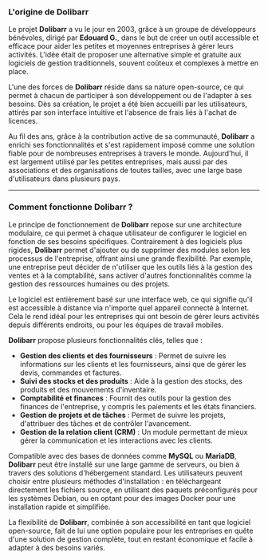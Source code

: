 
### L'origine de **Dolibarr**

Le projet **Dolibarr** a vu le jour en 2003, grâce à un groupe de développeurs bénévoles, dirigé par **Edouard G.**, dans le but de créer un outil accessible et efficace pour aider les petites et moyennes entreprises à gérer leurs activités. L'idée était de proposer une alternative simple et gratuite aux logiciels de gestion traditionnels, souvent coûteux et complexes à mettre en place.

L'une des forces de **Dolibarr** réside dans sa nature open-source, ce qui permet à chacun de participer à son développement ou de l'adapter à ses besoins. Dès sa création, le projet a été bien accueilli par les utilisateurs, attirés par son interface intuitive et l'absence de frais liés à l'achat de licences.

Au fil des ans, grâce à la contribution active de sa communauté, **Dolibarr** a enrichi ses fonctionnalités et s'est rapidement imposé comme une solution fiable pour de nombreuses entreprises à travers le monde. Aujourd'hui, il est largement utilisé par les petites entreprises, mais aussi par des associations et des organisations de toutes tailles, avec une large base d'utilisateurs dans plusieurs pays.

---

### Comment fonctionne **Dolibarr** ?

Le principe de fonctionnement de **Dolibarr** repose sur une architecture modulaire, ce qui permet à chaque utilisateur de configurer le logiciel en fonction de ses besoins spécifiques. Contrairement à des logiciels plus rigides, **Dolibarr** permet d'ajouter ou de supprimer des modules selon les processus de l'entreprise, offrant ainsi une grande flexibilité. Par exemple, une entreprise peut décider de n'utiliser que les outils liés à la gestion des ventes et à la comptabilité, sans activer d'autres fonctionnalités comme la gestion des ressources humaines ou des projets.

Le logiciel est entièrement basé sur une interface web, ce qui signifie qu'il est accessible à distance via n'importe quel appareil connecté à Internet. Cela le rend idéal pour les entreprises qui ont besoin de gérer leurs activités depuis différents endroits, ou pour les équipes de travail mobiles.

**Dolibarr** propose plusieurs fonctionnalités clés, telles que :
- **Gestion des clients et des fournisseurs** : Permet de suivre les informations sur les clients et les fournisseurs, ainsi que de gérer les devis, commandes et factures.
- **Suivi des stocks et des produits** : Aide à la gestion des stocks, des produits et des mouvements d'inventaire.
- **Comptabilité et finances** : Fournit des outils pour la gestion des finances de l'entreprise, y compris les paiements et les états financiers.
- **Gestion de projets et de tâches** : Permet de suivre les projets, d'attribuer des tâches et de contrôler l'avancement.
- **Gestion de la relation client (CRM)** : Un module permettant de mieux gérer la communication et les interactions avec les clients.

Compatible avec des bases de données comme **MySQL** ou **MariaDB**, **Dolibarr** peut être installé sur une large gamme de serveurs, ou bien à travers des solutions d'hébergement standard. Les utilisateurs peuvent choisir entre plusieurs méthodes d'installation : en téléchargeant directement les fichiers source, en utilisant des paquets préconfigurés pour les systèmes Debian, ou en optant pour des images Docker pour une installation rapide et simplifiée.

La flexibilité de **Dolibarr**, combinée à son accessibilité en tant que logiciel open-source, fait de lui une option populaire pour les entreprises en quête d'une solution de gestion complète, tout en restant économique et facile à adapter à des besoins variés.
